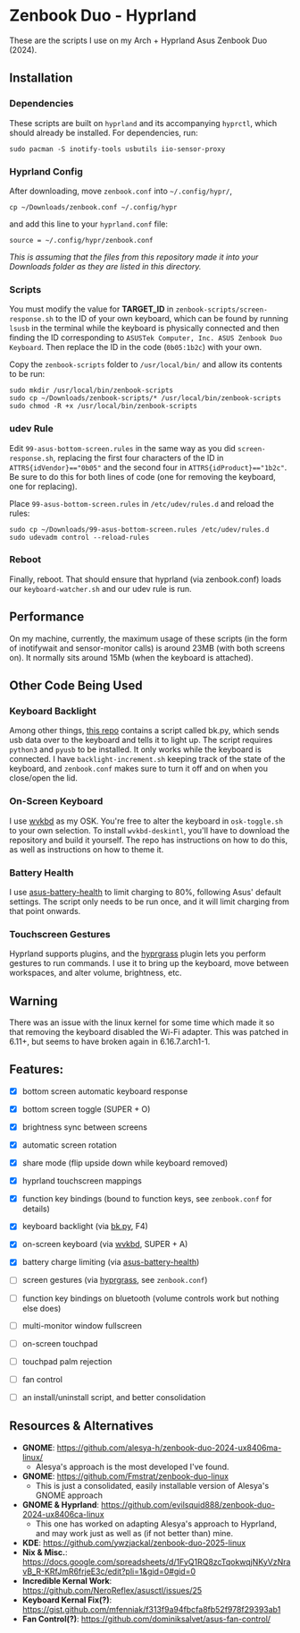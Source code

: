 # Zenbook Duo - Hyprland
These are the scripts I use on my Arch + Hyprland Asus Zenbook Duo (2024).


## Installation
### Dependencies
These scripts are built on `hyprland` and its accompanying `hyprctl`, which should already be installed. For dependencies, run:
```
sudo pacman -S inotify-tools usbutils iio-sensor-proxy
```


### Hyprland Config
After downloading, move `zenbook.conf` into `~/.config/hypr/`, 
```
cp ~/Downloads/zenbook.conf ~/.config/hypr
```
and add this line to your `hyprland.conf` file: 
```
source = ~/.config/hypr/zenbook.conf
```
_This is assuming that the files from this repository made it into your Downloads folder as they are listed in this directory._


### Scripts
You must modify the value for **TARGET_ID** in `zenbook-scripts/screen-response.sh` to the ID of your own keyboard, which can be found by running `lsusb` in the terminal
while the keyboard is physically connected and then finding the ID corresponding to `ASUSTek Computer, Inc. ASUS Zenbook Duo Keyboard`. Then replace the ID in the code (`0b05:1b2c`) with your own.

Copy the `zenbook-scripts` folder to `/usr/local/bin/` and allow its contents to be run:
```
sudo mkdir /usr/local/bin/zenbook-scripts
sudo cp ~/Downloads/zenbook-scripts/* /usr/local/bin/zenbook-scripts
sudo chmod -R +x /usr/local/bin/zenbook-scripts
```


### udev Rule
Edit `99-asus-bottom-screen.rules` in the same way as you did `screen-response.sh`, replacing the first four characters of the ID in `ATTRS{idVendor}=="0b05"` and the second four in `ATTRS{idProduct}=="1b2c"`.
Be sure to do this for both lines of code (one for removing the keyboard, one for replacing).

Place `99-asus-bottom-screen.rules` in `/etc/udev/rules.d` and reload the rules:
```
sudo cp ~/Downloads/99-asus-bottom-screen.rules /etc/udev/rules.d
sudo udevadm control --reload-rules
```

### Reboot
Finally, reboot. That should ensure that hyprland (via zenbook.conf) loads our `keyboard-watcher.sh` and our udev rule is run.


## Performance
On my machine, currently, the maximum usage of these scripts (in the form of inotifywait and sensor-monitor calls) is around 23MB (with both screens on). It normally sits around 15Mb (when the keyboard is attached). 

## Other Code Being Used
### Keyboard Backlight
Among other things, [this repo](https://github.com/alesya-h/zenbook-duo-2024-ux8406ma-linux/) contains a script called bk.py, which sends usb data over to the keyboard and tells it to light up. The script requires `python3` and `pyusb` to be installed. It only works while the keyboard is connected. I have `backlight-increment.sh` keeping track of the state of the keyboard, and `zenbook.conf` makes sure to turn it off and on when you close/open the lid.

### On-Screen Keyboard
I use [wvkbd](https://github.com/jjsullivan5196/wvkbd) as my OSK. You're free to alter the keyboard in `osk-toggle.sh` to your own selection. To install `wvkbd-deskintl`, you'll have to download the repository and build it yourself. The repo has instructions on how to do this, as well as instructions on how to theme it.

### Battery Health
I use [asus-battery-health](https://github.com/sakibulalikhan/asus-battery-health) to limit charging to 80%, following Asus' default settings. The script only needs to be run once, and it will limit charging from that point onwards.

### Touchscreen Gestures
Hyprland supports plugins, and the [hyprgrass](https://github.com/horriblename/hyprgrass) plugin lets you perform gestures to run commands. I use it to bring up the keyboard, move between workspaces, and alter volume, brightness, etc.


## Warning
There was an issue with the linux kernel for some time which made it so that removing the keyboard disabled the Wi-Fi adapter. This was patched in 6.11+, but seems to have broken again in 6.16.7.arch1-1.


## Features:
- [X] bottom screen automatic keyboard response
- [X] bottom screen toggle (SUPER + O)
- [X] brightness sync between screens
- [X] automatic screen rotation
- [x] share mode (flip upside down while keyboard removed)
- [X] hyprland touchscreen mappings
- [X] function key bindings (bound to function keys, see `zenbook.conf` for details)
- [X] keyboard backlight (via [bk.py](https://github.com/alesya-h/zenbook-duo-2024-ux8406ma-linux/), F4)
- [X] on-screen keyboard (via [wvkbd](https://github.com/jjsullivan5196/wvkbd), SUPER + A)
- [X] battery charge limiting (via [asus-battery-health](https://github.com/sakibulalikhan/asus-battery-health))
- [ ] screen gestures (via [hyprgrass](https://github.com/horriblename/hyprgrass), see `zenbook.conf`)
- [ ] function key bindings on bluetooth (volume controls work but nothing else does)
- [ ] multi-monitor window fullscreen
- [ ] on-screen touchpad
- [ ] touchpad palm rejection
- [ ] fan control
- [ ] an install/uninstall script, and better consolidation


## Resources & Alternatives
- **GNOME**: https://github.com/alesya-h/zenbook-duo-2024-ux8406ma-linux/
    - Alesya's approach is the most developed I've found.
- **GNOME**: https://github.com/Fmstrat/zenbook-duo-linux
    - This is just a consolidated, easily installable version of Alesya's GNOME approach
- **GNOME & Hyprland**: https://github.com/evilsquid888/zenbook-duo-2024-ux8406ca-linux
    - This one has worked on adapting Alesya's approach to Hyprland, and may work just as well as (if not better than) mine.
- **KDE**: https://github.com/ywzjackal/zenbook-duo-2025-linux
- **Nix & Misc.**: https://docs.google.com/spreadsheets/d/1FyQ1RQ8zcTqokwqjNKyVzNravB_R-KRfJmR6frjeE3c/edit?pli=1&gid=0#gid=0
- **Incredible Kernal Work**: https://github.com/NeroReflex/asusctl/issues/25
- **Keyboard Kernal Fix(?)**: https://gist.github.com/mfenniak/f313f9a94fbcfa8fb52f978f29393ab1
- **Fan Control(?)**: https://github.com/dominiksalvet/asus-fan-control/
  
